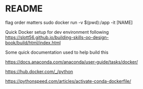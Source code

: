 # README

flag order matters
sudo docker run -v $(pwd):/app -it [NAME]

Quick Docker setup for dev environment following https://slott56.github.io/building-skills-oo-design-book/build/html/index.html

Some quick documentation used to help build this

https://docs.anaconda.com/anaconda/user-guide/tasks/docker/

https://hub.docker.com/_/python

https://pythonspeed.com/articles/activate-conda-dockerfile/
